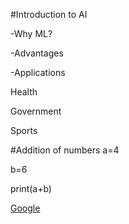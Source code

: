 #Introduction to AI

-Why ML?

-Advantages

-Applications 

Health 

Government 

Sports 

#Addition of numbers
a=4

b=6

print(a+b)


[Google](https://www.amazon.in/)


